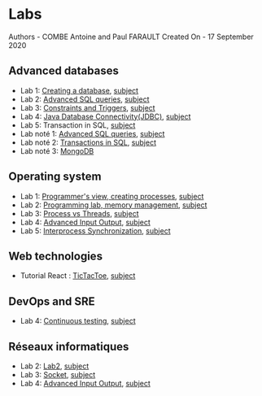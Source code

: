 # Labs
Authors - COMBE Antoine and Paul FARAULT
Created On - 17 September 2020
## Advanced databases

* Lab 1: [Creating a database](DB/Lab1/db-lab1.md), [subject](DB/Lab1/db-lab1-subject.pdf)
* Lab 2: [Advanced SQL queries](DB/Lab2/db-lab2.pdf), [subject](DB/Lab2/db-lab2-subject.pdf)
* Lab 3: [Constraints and Triggers](DB/Lab3/db-lab3.md), [subject](DB/Lab3/db-lab3-subject.pdf)
* Lab 4: [Java Database Connectivity(JDBC)](DB/Lab4/db-lab4.md), [subject](DB/Lab4/db-lab4-subject.pdf)
* Lab 5: Transaction in SQL, [subject](DB/Lab5/transaction.lect.pdf)
* Lab noté 1: [Advanced SQL queries](DB/LabNote1/COMBE.Antoine.FARAULT.Paul.sql), [subject](DB/LabNote1/db-labNote1-subject.pdf)
* Lab noté 2: [Transactions in SQL](DB/labNote2/db-labNote2.md), [subject](DB/LabNote2/db-labNote2-subject.pdf)
* Lab noté 3: [MongoDB](DB/labNote3ssignment3.pdf)


## Operating system

* Lab 1: [Programmer's view, creating processes](OS/Lab1/os-lab1.md), [subject](OS/Lab1/os-lab1-subject.pdf)
* Lab 2: [Programming lab, memory management](OS/Lab2/os-lab2.md), [subject](OS/Lab2/os-lab2-subject.pdf)
* Lab 3: [Process vs Threads](OS/Lab3/os-lab3.md), [subject](OS/Lab3/os-lab3-subject.pdf)
* Lab 4: [Advanced Input Output](OS/Lab4/os-lab4.md), [subject](OS/Lab4/os-lab4-subject.pdf)
* Lab 5: [Interprocess Synchronization](OS/Lab5/os-lab5.md), [subject](OS/Lab4/os-lab5-subject.pdf)

## Web technologies

* Tutorial React : [TicTacToe](Webtech/TicTacToe/README.md), [subject](https://reactjs.org/tutorial/tutorial.html)

## DevOps and SRE

* Lab 4: [Continuous testing](DevOps/Lab4/DevOps-lab4.md), [subject](DevOps/Lab4/userapi/README.md)

## Réseaux informatiques

* Lab 2: [Lab2](OS/Lab2/os-lab2.md), [subject](Reseau/Lab2.pdf)
* Lab 3: [Socket](Reseau/Lab3/Lab3.md), [subject](Reseau/Lab3/Reseau-lab3-subject.pdf)
* Lab 4: [Advanced Input Output](Reseau/Lab4/Lab4_Combe_Farault.pdf), [subject](Reseau/Lab4/Reseau-lab4-subject.pdf)
